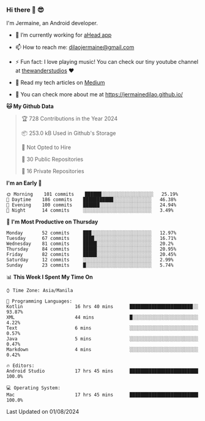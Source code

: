 ### Hi there 👋 😎
I'm Jermaine, an Android developer.

- 🔭 I’m currently working for [aHead app](https://www.ahead-app.com/)

- 📫 How to reach me: dilaojermaine@gmail.com

- ⚡ Fun fact: I love playing music! You can check our tiny youtube channel at [thewanderstudios](https://www.youtube.com/thewanderstudios) ♥️

- 📖 Read my tech articles on [Medium](https://jermainedilao.medium.com/)

- 👀 You can check more about me at https://jermainedilao.github.io/

<!--
**jermainedilao/jermainedilao** is a ✨ _special_ ✨ repository because its `README.md` (this file) appears on your GitHub profile.

Here are some ideas to get you started:

- 🔭 I’m currently working on ...
- 🌱 I’m currently learning ...
- 👯 I’m looking to collaborate on ...
- 🤔 I’m looking for help with ...
- 💬 Ask me about ...
- 📫 How to reach me: ...
- 😄 Pronouns: ...
- ⚡ Fun fact: ...
-->

<!--START_SECTION:waka-->
**🐱 My Github Data** 

> 🏆 728 Contributions in the Year 2024
 > 
> 📦 253.0 kB Used in Github's Storage 
 > 
> 🚫 Not Opted to Hire
 > 
> 📜 30 Public Repositories 
 > 
> 🔑 16 Private Repositories  
 > 
**I'm an Early 🐤** 

```text
🌞 Morning    101 commits    ██████░░░░░░░░░░░░░░░░░░░   25.19% 
🌆 Daytime    186 commits    ███████████░░░░░░░░░░░░░░   46.38% 
🌃 Evening    100 commits    ██████░░░░░░░░░░░░░░░░░░░   24.94% 
🌙 Night      14 commits     ░░░░░░░░░░░░░░░░░░░░░░░░░   3.49%

```
📅 **I'm Most Productive on Thursday** 

```text
Monday       52 commits     ███░░░░░░░░░░░░░░░░░░░░░░   12.97% 
Tuesday      67 commits     ████░░░░░░░░░░░░░░░░░░░░░   16.71% 
Wednesday    81 commits     █████░░░░░░░░░░░░░░░░░░░░   20.2% 
Thursday     84 commits     █████░░░░░░░░░░░░░░░░░░░░   20.95% 
Friday       82 commits     █████░░░░░░░░░░░░░░░░░░░░   20.45% 
Saturday     12 commits     ░░░░░░░░░░░░░░░░░░░░░░░░░   2.99% 
Sunday       23 commits     █░░░░░░░░░░░░░░░░░░░░░░░░   5.74%

```


📊 **This Week I Spent My Time On** 

```text
⌚︎ Time Zone: Asia/Manila

💬 Programming Languages: 
Kotlin                   16 hrs 40 mins      ███████████████████████░░   93.87% 
XML                      44 mins             █░░░░░░░░░░░░░░░░░░░░░░░░   4.22% 
Text                     6 mins              ░░░░░░░░░░░░░░░░░░░░░░░░░   0.57% 
Java                     5 mins              ░░░░░░░░░░░░░░░░░░░░░░░░░   0.47% 
Markdown                 4 mins              ░░░░░░░░░░░░░░░░░░░░░░░░░   0.42%

🔥 Editors: 
Android Studio           17 hrs 45 mins      █████████████████████████   100.0%

💻 Operating System: 
Mac                      17 hrs 45 mins      █████████████████████████   100.0%

```


 Last Updated on 01/08/2024
<!--END_SECTION:waka-->
